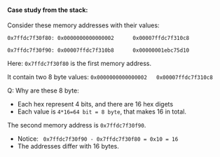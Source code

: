 
#### Case study from the stack: 
Consider these memory addresses with their values:

```
0x7ffdc7f30f80: 0x0000000000000002      0x00007ffdc7f310c8

0x7ffdc7f30f90: 0x00007ffdc7f310b8      0x00000001ebc75d10
```

Here: `0x7ffdc7f30f80` is the first memory address. 

It contain two 8 byte values:
`0x0000000000000002   0x00007ffdc7f310c8`

Q: Why are these 8 byte:
- Each hex represent 4 bits, and there are 16 hex digets
- Each value is `4*16=64 bit = 8 byte`, that makes 16 in total.

The second memory address is `0x7ffdc7f30f90`. 
- Notice: ` 0x7ffdc7f30f90 - 0x7ffdc7f30f80 = 0x10 = 16`
- The addresses differ with 16 bytes. 

